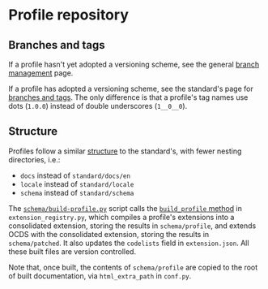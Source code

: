 # Profile repository

## Branches and tags

If a profile hasn't yet adopted a versioning scheme, see the general [branch management](../../../github/branch_management) page.

If a profile has adopted a versioning scheme, see the standard's page for [branches and tags](../../../standard/technical/repository#branches-and-tags). The only difference is that a profile's tag names use dots (`1.0.0`) instead of double underscores (`1__0__0`).

## Structure

Profiles follow a similar [structure](../../../standard/technical/repository#structure) to the standard's, with fewer nesting directories, i.e.:

* `docs` instead of `standard/docs/en`
* `locale` instead of `standard/locale`
* `schema` instead of `standard/schema`

The [`schema/build-profile.py`](https://github.com/open-contracting/standard_profile_template/blob/master/schema/build-profile.py) script calls the [`build_profile` method](https://github.com/open-contracting/extension_registry.py/blob/master/ocdsextensionregistry/api.py) in `extension_registry.py`, which compiles a profile's extensions into a consolidated extension, storing the results in `schema/profile`, and extends OCDS with the consolidated extension, storing the results in `schema/patched`. It also updates the `codelists` field in `extension.json`. All these built files are version controlled.

Note that, once built, the contents of `schema/profile` are copied to the root of built documentation, via `html_extra_path` in `conf.py`.
